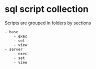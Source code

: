 # sql script collection
Scripts are grouped in folders by sections

    - base
        - exec
        - set
        - view
    - server
        - exec
        - set
        - view